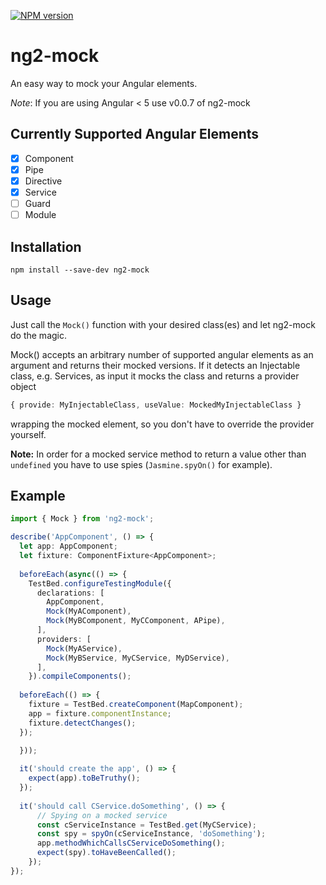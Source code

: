 [![NPM version](https://badge.fury.io/js/ng2-mock.svg)](http://badge.fury.io/js/ng2-mock)

# ng2-mock

An easy way to mock your Angular elements.

_Note_: If you are using Angular < 5 use v0.0.7 of ng2-mock

## Currently Supported Angular Elements

- [x] Component
- [x] Pipe
- [x] Directive
- [x] Service
- [ ] Guard
- [ ] Module

## Installation

```
npm install --save-dev ng2-mock
```

## Usage

Just call the `Mock()` function with your desired class(es) and let ng2-mock do the magic.

Mock() accepts an arbitrary number of supported angular elements as an argument and returns their mocked versions.
If it detects an Injectable class, e.g. Services, as input it mocks the class and returns a provider object 
```typescript
{ provide: MyInjectableClass, useValue: MockedMyInjectableClass }
```
wrapping the mocked element, so you don't have to override the provider yourself.

__Note:__ In order for a mocked service method to return a value other than `undefined` you have to use spies (`Jasmine.spyOn()` for 
example).

## Example
```typescript
import { Mock } from 'ng2-mock';

describe('AppComponent', () => {
  let app: AppComponent;
  let fixture: ComponentFixture<AppComponent>;
    
  beforeEach(async(() => {
    TestBed.configureTestingModule({
      declarations: [
        AppComponent,
        Mock(MyAComponent),
        Mock(MyBComponent, MyCComponent, APipe),
      ],
      providers: [
        Mock(MyAService),
        Mock(MyBService, MyCService, MyDService),  
      ],
    }).compileComponents();
    
  beforeEach(() => {
    fixture = TestBed.createComponent(MapComponent);
    app = fixture.componentInstance;
    fixture.detectChanges();
  });
    
  }));

  it('should create the app', () => {
    expect(app).toBeTruthy();
  });
  
  it('should call CService.doSomething', () => {
      // Spying on a mocked service
      const cServiceInstance = TestBed.get(MyCService);
      const spy = spyOn(cServiceInstance, 'doSomething');
      app.methodWhichCallsCServiceDoSomething();
      expect(spy).toHaveBeenCalled();
    });
});
```
